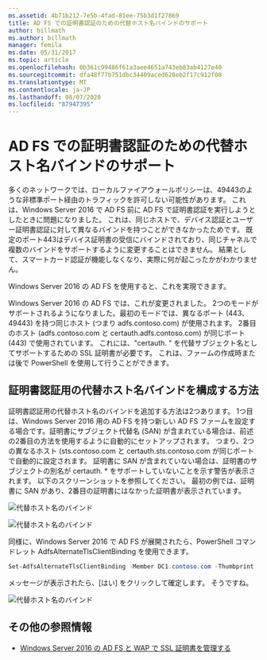```yaml
---
ms.assetid: 4b71b212-7e5b-4fad-81ee-75b3d1f27869
title: AD FS での証明書認証のための代替ホスト名バインドのサポート
author: billmath
ms.author: billmath
manager: femila
ms.date: 05/31/2017
ms.topic: article
ms.openlocfilehash: 0b361c99486f61a3aee4651a743eb83ab4127e40
ms.sourcegitcommit: dfa48f77b751dbc34409aced628eb2f17c912f08
ms.translationtype: MT
ms.contentlocale: ja-JP
ms.lasthandoff: 08/07/2020
ms.locfileid: "87947395"
---
```

# <a name="ad-fs-support-for-alternate-hostname-binding-for-certificate-authentication"></a>AD FS での証明書認証のための代替ホスト名バインドのサポート

多くのネットワークでは、ローカルファイアウォールポリシーは、49443のような非標準ポート経由のトラフィックを許可しない可能性があります。 これは、Windows Server 2016 で AD FS 前に AD FS で証明書認証を実行しようとしたときに問題になりました。 これは、同じホストで、デバイス認証とユーザー証明書認証に対して異なるバインドを持つことができなかったためです。 既定のポート443はデバイス証明書の受信にバインドされており、同じチャネルで複数のバインドをサポートするように変更することはできません。 結果として、スマートカード認証が機能しなくなり、実際に何が起こったかがわかりません。

Windows Server 2016 の AD FS を使用すると、これを実現できます。

Windows Server 2016 の AD FS では、これが変更されました。 2つのモードがサポートされるようになりました。最初のモードでは、異なるポート (443、49443) を持つ同じホスト (つまり adfs.contoso.com) が使用されます。 2番目のホスト (adfs.contoso.com と certauth.adfs.contoso.com) が同じポート (443) で使用されています。 これには、"certauth. <adfs-service-name>" を代替サブジェクト名としてサポートするための SSL 証明書が必要です。 これは、ファームの作成時または後で PowerShell を使用して行うことができます。

## <a name="how-to-configure-alternate-host-name-binding-for-certificate-authentication"></a>証明書認証用の代替ホスト名バインドを構成する方法
証明書認証用の代替ホスト名のバインドを追加する方法は2つあります。 1つ目は、Windows Server 2016 用の AD FS を持つ新しい AD FS ファームを設定する場合です。証明書にサブジェクト代替名 (SAN) が含まれている場合は、前述の2番目の方法を使用するように自動的にセットアップされます。 つまり、2つの異なるホスト (sts.contoso.com と certauth.sts.contoso.com が同じポートで自動的に設定されます。 証明書に SAN が含まれていない場合は、証明書のサブジェクトの別名が certauth. * をサポートしていないことを示す警告が表示されます。 以下のスクリーンショットを参照してください。 最初の例では、証明書に SAN があり、2番目の証明書にはなかった証明書が表示されています。

![代替ホスト名のバインド](media/AD-FS-support-for-alternate-hostname-binding-for-certificate-authentication/ADFS_CA_1.png)

![代替ホスト名のバインド](media/AD-FS-support-for-alternate-hostname-binding-for-certificate-authentication/ADFS_CA_2.png)

同様に、Windows Server 2016 で AD FS が展開されたら、PowerShell コマンドレット AdfsAlternateTlsClientBinding を使用できます。

```powershell
Set-AdfsAlternateTlsClientBinding -Member DC1.contoso.com -Thumbprint '<thumbprint of cert>'
```

メッセージが表示されたら、[はい] をクリックして確定します。  そうですね。

![代替ホスト名のバインド](media/AD-FS-support-for-alternate-hostname-binding-for-certificate-authentication/ADFS_CA_3.png)

## <a name="additional-references"></a>その他の参照情報

* [Windows Server 2016 の AD FS と WAP で SSL 証明書を管理する](./manage-ssl-certificates-ad-fs-wap.md)
